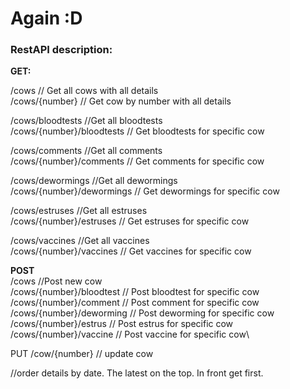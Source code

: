 # Again :D

### RestAPI description:
**GET:**

/cows // Get all cows with all details\
/cows/{number} // Get cow by number with all details

/cows/bloodtests //Get all bloodtests\
/cows/{number}/bloodtests // Get bloodtests for specific cow

/cows/comments //Get all comments\
/cows/{number}/comments // Get comments for specific cow

/cows/dewormings //Get all dewormings\
/cows/{number}/dewormings // Get dewormings for specific cow

/cows/estruses //Get all estruses\
/cows/{number}/estruses // Get estruses for specific cow

/cows/vaccines //Get all vaccines\
/cows/{number}/vaccines // Get vaccines for specific cow

**POST**\
/cows //Post new cow\
/cows/{number}/bloodtest // Post bloodtest for specific cow\
/cows/{number}/comment // Post comment for specific cow\
/cows/{number}/deworming // Post deworming for specific cow\
/cows/{number}/estrus // Post estrus for specific cow\
/cows/{number}/vaccine // Post vaccine for specific cow\

PUT
/cow/{number} // update cow










//order details by date. The latest on the top. In front get first.